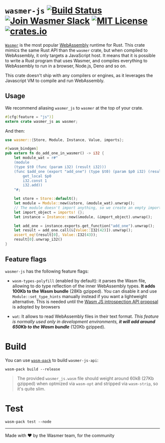 # `wasmer-js` [![Build Status](https://github.com/wasmerio/wasmer/workflows/build/badge.svg?style=flat-square)](https://github.com/wasmerio/wasmer/actions?query=workflow%3Abuild) [![Join Wasmer Slack](https://img.shields.io/static/v1?label=Slack&message=join%20chat&color=brighgreen&style=flat-square)](https://slack.wasmer.io) [![MIT License](https://img.shields.io/github/license/wasmerio/wasmer.svg?style=flat-square)](https://github.com/wasmerio/wasmer/blob/master/LICENSE) [![crates.io](https://img.shields.io/crates/v/wasmer-js.svg)](https://crates.io/crates/wasmer-js)

[`Wasmer`](https://wasmer.io/) is the most popular
[WebAssembly](https://webassembly.org/) runtime for Rust. This crate mimics the same Rust
API than the `wasmer` crate, but when compiled to WebAssembly, it only targets
a JavaScript host. It means that it is possible to write a Rust program that uses Wasmer,
and compiles everything to WebAssembly to run in a browser, Node.js, Deno and so on.

This crate doesn't ship with any compilers or engines, as it leverages the Javascript VM to
compile and run WebAssembly.

## Usage

We recommend aliasing `wasmer_js` to `wasmer` at the top of your crate.

```rust
#[cfg(feature = "js")]
extern crate wasmer_js as wasmer;
```

And then:

```rust
use wasmer::{Store, Module, Instance, Value, imports};

#[wasm_bindgen]
pub extern fn do_add_one_in_wasmer() -> i32 {
    let module_wat = r#"
    (module
    (type $t0 (func (param i32) (result i32)))
    (func $add_one (export "add_one") (type $t0) (param $p0 i32) (result i32)
        get_local $p0
        i32.const 1
        i32.add))
    "#;

    let store = Store::default();
    let module = Module::new(&store, &module_wat).unwrap();
    // The module doesn't import anything, so we create an empty import object.
    let import_object = imports! {};
    let instance = Instance::new(&module, &import_object).unwrap();

    let add_one = instance.exports.get_function("add_one").unwrap();
    let result = add_one.call(&[Value::I32(42)]).unwrap();
    assert_eq!(result[0], Value::I32(43));
    result[0].unwrap_i32()
}
```

## Feature flags

`wasmer-js` has the following feature flags:
* `wasm-types-polyfill` (enabled by default): it parses the Wasm file, allowing to do type reflection of the inner WebAssembly types.
  __It adds 100Kb to the Wasm bundle__ (28Kb gzipped). You can disable it and use `Module::set_type_hints` manually instead if you want a lightweight alternative.
  This is needed until the [Wasm JS introspection API proposal](https://github.com/WebAssembly/js-types/blob/master/proposals/js-types/Overview.md) is adopted by browsers

* `wat`: It allows to read WebAssembly files in their text format.
  *This feature is normally used only in development environments, __it will add around 650Kb to the Wasm bundle__* (120Kb gzipped).

# Build

You can use [`wasm-pack`](https://github.com/rustwasm/wasm-pack/) to build `wasmer-js-api`:

```
wasm-pack build --release
```

> The provided `wasmer_js.wasm` file should weight around 60kB (27Kb gzipped) when optmized via `wasm-opt` and stripped via `wasm-strip`, so it's quite slim.

# Test

```
wasm-pack test --node
```

---

Made with ❤️ by the Wasmer team, for the community
